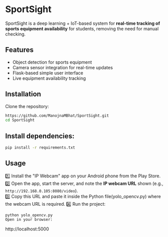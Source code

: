 # SportSight
SportSight is a deep learning + IoT-based system for **real-time tracking of sports equipment availability** for students, removing the need for manual checking.

## Features

- Object detection for sports equipment
- Camera sensor integration for real-time updates
- Flask-based simple user interface
- Live equipment availability tracking

## Installation

Clone the repository:
```bash
https://github.com/ManojnaMBhat/SportSight.git
cd SportSight
```

## Install dependencies:
```bash
pip install -r requirements.txt
```

## Usage
1️⃣ Install the "IP Webcam" app on your Android phone from the Play Store.  
2️⃣ Open the app, start the server, and note the **IP webcam URL** shown (e.g., `http://192.168.0.105:8080/video`).  
3️⃣ Copy this URL and paste it inside the Python file(yolo_opencv.py) where the webcam URL is required. 
4️⃣ Run the project:
```
python yolo_opencv.py
Open in your browser:
```
http://localhost:5000
